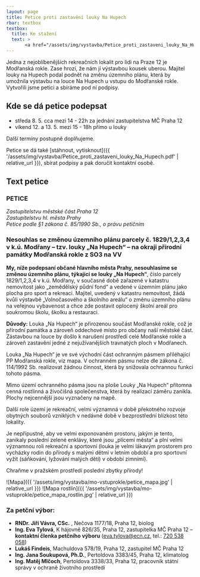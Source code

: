 ```yaml
---
layout: page
title: Petice proti zastavění louky Na Hupech
rbar: textbox
textbox:
  title: Ke stažení
  text: >
       <a href="/assets/img/vystavba/Petice_proti_zastaveni_louky_Na_Hupech.pdf">Tisková verze s podpisovým archem (PDF)</a>
---
```


Jedna z nejoblíbenějších rekreačních lokalit pro lidi na Praze 12 je Modřanská rokle. Zase hrozí, že nám jí výstavbou kousek uberou. Majitel louky na Hupech podal podnět na změnu územního plánu, která by umožnila výstavbu na louce Na Hupech u vstupu do Modřanské rokle. Vytvořili jsme petici a sbíráme pod ní podpisy.

## Kde se dá petice podepsat

 * středa 8. 5. cca mezi 14 - 22h za jednání zastupitelstva MČ Praha 12
 * víkend 12. a 13. 5. mezi 15 - 18h přímo u louky

Další termíny postupně doplňujeme.

Petice se dá také [stáhnout, vytisknout]({{ '/assets/img/vystavba/Petice_proti_zastaveni_louky_Na_Hupech.pdf' | relative_url }}), sbírat podpisy a pak doručit kontaktní osobě.

## Text petice

### PETICE<br/>
_Zastupitelstvu městské část Praha 12<br/>
Zastupitelstvu hl. města Prahy<br/>
Petice podle §1 zákona č. 85/1990 Sb., o právu petičním_

### Nesouhlas se změnou územního plánu parcely č. 1829/1,2,3,4 v k.ú. Modřany – tzv. louky „Na Hupech“ – na okraji přírodní památky Modřanská rokle z SO3 na VV

**My, níže podepsaní občané hlavního města Prahy, nesouhlasíme se změnou územního plánu, týkající se louky „Na Hupech“**, číslo parcely 1829/1,2,3,4 v k.ú. Modřany, v současné době zařazené v katastru nemovitost jako „zemědělský půdní fond“ a vedené v územním plánu jako plocha pro sport a rekreaci. Majitel, uvedený v katastru nemovitost, žádá kvůli výstavbě „Volnočasového a školního areálu“ o změnu územního plánu na veřejnou vybavenost a chce zde postavit oplocený školní areál pro soukromou školu, školku a restauraci.

**Důvody:** Louka „Na Hupech“ je přirozenou součást Modřanské rokle, což je přírodní památka a zároveň oddechové místo pro občany naší městské část. Zástavbou na louce by došlo k narušení prostředí celé Modřanské rokle a zároveň zastavění jedné z nejužívanějších travnatých ploch v Modřanech.

Louka „Na Hupech“ je ve své východní část ochranným pásmem přiléhající PP Modřanská rokle, viz mapa. V ochranném pásmu nelze dle zákona č. 114/1992 Sb. realizovat žádnou činnost, která by snižovala ochrannou funkci tohoto pásma.

Mimo území ochranného pásma jsou na ploše Louky „Na Hupech“ přítomna cenná rostlinná a živočišná společenstva, která by realizací záměru zanikla. Plochy nejcennější jsou vyznačeny na mapě.

Další role území je rekreační, velmi významná v době překotného rozvoje obytných souborů vzniklých v nedávné době v bezprostřední blízkost této lokality.

Je nepřípustné, aby ve velmi exponovaném prostoru, jakým je tento, zanikaly poslední zelené enklávy, které jsou „plícemi města“ a plní velmi významnou roli rekreační a sportovní (louka je velmi lákavým prostorem pro vycházky rodin do přírody s malými dětmi v letním období a pro sportovní vyžit (sáňkování, lyžování malých dětí) v období zimnímí).

Chraňme v pražském prostředí poslední zbytky přírody!

![Mapa]({{ '/assets/img/vystavba/mo-vstuprokle/petice_mapa.jpg' | relative_url }})
![Mapa rostlin]({{ '/assets/img/vystavba/mo-vstuprokle/petice_mapa_rostlin.jpg' | relative_url }})

### Za petční výbor:
 * **RNDr. Jiří Vávra, CSc.** , Nečova 1177/18, Praha 12, biolog
 * **Ing. Eva Tylová**, K hájovně 826/35, Praha 12, zastupitelka MČ Praha 12 – **kontaktní členka petčního výboru** ([eva.tylova@ecn.cz](mailto:eva.tylova@ecn.cz), tel.: [720 538 058](tel:+420720538058))
 * **Lukáš Findeis**, Machuldova 578/19, Praha 12, zastupitel MČ Praha 12
 * **Ing. Jana Soukupová, Ph.D.**, Pertoldova 3383/45, Praha 12, klimatolog
 * **Ing. Matěj Mlčoch**, Pertoldova 3338/33, Praha 12, pracovník státní správy v ochraně životního prostředí

